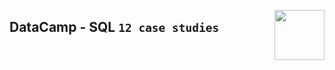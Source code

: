 <a href="/datacamp/SQL/README.md"><img align="right" width="80" src="/logos/datacamp.png"></img></a>

## DataCamp - SQL `12 case studies`
